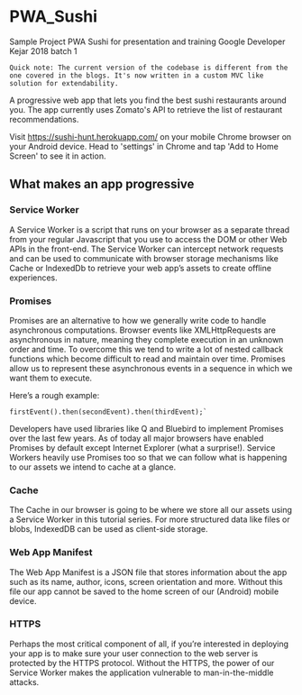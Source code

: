 # PWA_Sushi
Sample Project PWA Sushi for presentation and training Google Developer Kejar 2018 batch 1

`Quick note: The current version of the codebase is different from the one covered in the blogs. It's now written in a custom MVC like solution for extendability.`

A progressive web app that lets you find the best sushi restaurants around you. The app currently uses Zomato's API to retrieve the list of restaurant recommendations. 

Visit https://sushi-hunt.herokuapp.com/ on your mobile Chrome browser on your Android device. 
Head to 'settings' in Chrome and tap 'Add to Home Screen' to see it in action.

## What makes an app progressive

### Service Worker
A Service Worker is a script that runs on your browser as a separate thread from your regular Javascript that you use to access the DOM or other Web APIs in the front-end. The Service Worker can intercept network requests and can be used to communicate with browser storage mechanisms like Cache or IndexedDb to retrieve your web app’s assets to create offline experiences.

### Promises
Promises are an alternative to how we generally write code to handle asynchronous computations. Browser events like XMLHttpRequests are asynchronous in nature, meaning they complete execution in an unknown order and time. To overcome this we tend to write a lot of nested callback functions which become difficult to read and maintain over time. Promises allow us to represent these asynchronous events in a sequence in which we want them to execute.

Here’s a rough example:
```
firstEvent().then(secondEvent).then(thirdEvent);`
```

Developers have used libraries like Q and Bluebird to implement Promises over the last few years. As of today all major browsers have enabled Promises by default except Internet Explorer (what a surprise!).
Service Workers heavily use Promises too so that we can follow what is happening to our assets we intend to cache at a glance.

### Cache
The Cache in our browser is going to be where we store all our assets using a Service Worker in this tutorial series. For more structured data like files or blobs, IndexedDB can be used as client-side storage.

### Web App Manifest
The Web App Manifest is a JSON file that stores information about the app such as its name, author, icons, screen orientation and more. Without this file our app cannot be saved to the home screen of our (Android) mobile device.

### HTTPS
Perhaps the most critical component of all, if you’re interested in deploying your app is to make sure your user connection to the web server is protected by the HTTPS protocol. Without the HTTPS, the power of our Service Worker makes the application vulnerable to man-in-the-middle attacks.
